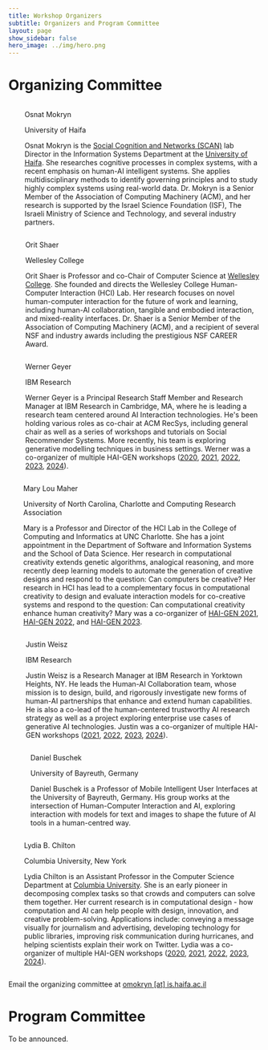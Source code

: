 ```yaml
---
title: Workshop Organizers
subtitle: Organizers and Program Committee
layout: page
show_sidebar: false
hero_image: ../img/hero.png
---
```


# Organizing Committee

<div class="box columns">
    <div class="column is-one-fifth">
        <figure class="image is-square">
            <img class="is-rounded" src="../img/osnat.jpg"/>
        </figure>
    </div>
    <div class="column">
        <p class="title">Osnat Mokryn</p>
        <p class="subtitle">University of Haifa</p>
        <p class="content">Osnat Mokryn is the <a href="https://scan.haifa.ac.il/">Social Cognition and Networks (SCAN)</a> lab Director in the Information Systems Department at the <a href="https://www.haifa.ac.il">University of Haifa</a>. She researches cognitive processes in complex systems, with a recent emphasis on human-AI intelligent systems. She applies multidisciplinary methods to identify governing principles and to study highly complex systems using real-world data. Dr. Mokryn is a Senior Member of the Association of Computing Machinery (ACM), and her research is supported by the Israel Science Foundation (ISF), The Israeli Ministry of Science and Technology, and several industry partners.</p>
        <p>
            <span class="icon is-medium"><a href="https://carmel-ltd.haifa.ac.il/index.php/explore-tech-inn/huresearchers/dr-osnat-ossi-mokryn"><i class="fas fa-lg fa-home"></i></a></span>
            <span class="icon is-medium"><a href="https://x.com/ossimokryn"><i class="fab fa-lg fa-twitter-square"></i></a></span>
        </p>
    </div>
</div>

<div class="box columns">
    <div class="column is-one-fifth">
        <figure class="image is-square">
            <img class="is-rounded" src="../img/orit.png"/>
        </figure>
    </div>
    <div class="column">
        <p class="title">Orit Shaer</p>
        <p class="subtitle">Wellesley College</p>
        <p class="content">Orit Shaer is Professor and co-Chair of Computer Science at <a href="https://www.wellesley.edu">Wellesley College</a>. She founded and directs the Wellesley College Human-Computer Interaction (HCI) Lab. Her research focuses on novel human-computer interaction for the future of work and learning, including human-AI collaboration, tangible and embodied interaction, and mixed-reality interfaces. Dr. Shaer is a Senior Member of the Association of Computing Machinery (ACM), and a recipient of several NSF and industry awards including the prestigious NSF CAREER Award.</p>
        <p>
            <span class="icon is-medium"><a href="https://cs.wellesley.edu/~oshaer/"><i class="fas fa-lg fa-home"></i></a></span>
            <span class="icon is-medium"><a href="https://x.com/oshaer"><i class="fab fa-lg fa-twitter-square"></i></a></span>
        </p>
    </div>
</div>

<div class="box columns">
    <div class="column is-one-fifth">
        <figure class="image is-square">
            <img class="is-rounded" src="../img/werner.jpg"/>
        </figure>
    </div>
    <div class="column">
        <p class="title">Werner Geyer</p>
        <p class="subtitle">IBM Research</p>
        <p class="content">Werner Geyer is a Principal Research Staff Member and Research Manager at IBM Research in Cambridge, MA, where he is leading a research team centered around AI Interaction technologies. He's been holding various roles as co-chair at ACM RecSys, including general chair as well as a series of workshops and tutorials on Social Recommender Systems. More recently, his team is exploring generative modelling techniques in business settings. Werner was a co-organizer of multiple HAI-GEN workshops (<a href="https://hai-gen2020.github.io/">2020</a>, <a href="https://hai-gen2021.github.io">2021</a>, <a href="https://hai-gen.github.io/2022">2022</a>, <a href="https://hai-gen.github.io/2023">2023</a>, <a href="https://hai-gen.github.io/2024">2024</a>).</p>
        <p>
            <span class="icon is-medium"><a href="https://research.ibm.com/people/werner-geyer"><i class="fas fa-lg fa-home"></i></a></span>
            <span class="icon is-medium"><a href="https://twitter.com/wernergeyer"><i class="fab fa-lg fa-twitter-square"></i></a></span>
        </p>
    </div>
</div>

<div class="box columns">
    <div class="column is-one-fifth">
        <figure class="image is-square">
            <img class="is-rounded" src="../img/mary.jpg"/>
        </figure>
    </div>
    <div class="column">
        <p class="title">Mary Lou Maher</p>
        <p class="subtitle">University of North Carolina, Charlotte and Computing Research Association</p>
        <p class="content">Mary is a Professor and Director of the HCI Lab in the College of Computing and Informatics at UNC Charlotte. She has a joint appointment in the Department of Software and Information Systems and the School of Data Science. Her research in computational creativity extends genetic algorithms, analogical reasoning, and more recently deep learning models to automate the generation of creative designs and respond to the question: Can computers be creative? Her research in HCI has lead to a complementary focus in computational creativity to design and evaluate interaction models for co-creative systems and respond to the question: Can computational creativity enhance human creativity? Mary was a co-organizer of <a href="https://hai-gen2021.github.io">HAI-GEN 2021</a>, <a href="https://hai-gen.github.io/2022">HAI-GEN 2022</a>, and <a href="https://hai-gen.github.io/2023">HAI-GEN 2023</a>.</p>
        <p>
            <p><span class="icon is-medium"><a href="http://maryloumaher.net"><i class="fas fa-lg fa-home"></i></a></span></p>
        </p>
    </div>
</div>

<div class="box columns">
    <div class="column is-one-fifth">
        <figure class="image is-square">
            <img class="is-rounded" src="../img/justin.jpg"/>
        </figure>
    </div>
    <div class="column">
        <p class="title">Justin Weisz</p>
        <p class="subtitle">IBM Research</p>
        <p class="content">Justin Weisz is a Research Manager at IBM Research in Yorktown Heights, NY. He leads the Human-AI Collaboration team, whose mission is to design, build, and rigorously investigate new forms of human-AI partnerships that enhance and extend human capabilities. He is also a co-lead of the human-centered trustworthy AI research strategy as well as a project exploring enterprise use cases of generative AI technologies. Justin was a co-organizer of multiple HAI-GEN workshops (<a href="https://hai-gen.github.io/2021/">2021</a>, <a href="https://hai-gen.github.io/2022">2022</a>, <a href="https://hai-gen.github.io/2023">2023</a>, <a href="https://hai-gen.github.io/2024">2024</a>).</p>
        <p>
            <span class="icon is-medium"><a href="https://research.ibm.com/people/justin-weisz"><i class="fas fa-lg fa-home"></i></a></span>
            <span class="icon is-medium"><a href="https://hci.social/@jweisz"><i class="fab fa-lg fa-mastodon"></i></a></span>
        </p>
    </div>
</div>

<div class="box columns">
    <div class="column is-one-fifth">
        <figure class="image is-square">
            <img class="is-rounded" src="../img/daniel.jpg"/>
        </figure>
    </div>
    <div class="column">
        <p class="title">Daniel Buschek</p>
        <p class="subtitle">University of Bayreuth, Germany</p>
        <p class="content">Daniel Buschek is a Professor of Mobile Intelligent User Interfaces at the University of Bayreuth, Germany. His group works at the intersection of Human-Computer Interaction and AI, exploring interaction with models for text and images to shape the future of AI tools in a human-centred way.</p>
        <p>
            <span class="icon is-medium"><a href="https://www.hciai.uni-bayreuth.de/"><i class="fas fa-lg fa-home"></i></a></span>
            <span class="icon is-medium"><a href="https://twitter.com/DBuschek"><i class="fab fa-lg fa-twitter-square"></i></a></span>
        </p>
    </div>
</div>

<div class="box columns">
    <div class="column is-one-fifth">
        <figure class="image is-square">
            <img class="is-rounded" src="../img/lydia.jpg"/>
        </figure>
    </div>
    <div class="column">
        <p class="title">Lydia B. Chilton</p>
        <p class="subtitle">Columbia University, New York</p>
        <p class="content">Lydia Chilton is an Assistant Professor in the Computer Science Department at <a href="https://www.columbia.edu">Columbia University</a>. She is an early pioneer in decomposing complex tasks so that crowds and computers can solve them together. Her current research is in computational design - how computation and AI can help people with design, innovation, and creative problem-solving. Applications include: conveying a message visually for journalism and advertising, developing technology for public libraries, improving risk communication during hurricanes, and helping scientists explain their work on Twitter. Lydia was a co-organizer of multiple HAI-GEN workshops (<a href="https://hai-gen2020.github.io/">2020</a>, <a href="https://hai-gen2021.github.io">2021</a>, <a href="https://hai-gen.github.io/2022">2022</a>, <a href="https://hai-gen.github.io/2023">2023</a>, <a href="https://hai-gen.github.io/2024">2024</a>).</p>
        <p>
            <span class="icon is-medium"><a href="https://www.hciai.uni-bayreuth.de/"><i class="fas fa-lg fa-home"></i></a></span>
            <span class="icon is-medium"><a href="https://twitter.com/DBuschek"><i class="fab fa-lg fa-twitter-square"></i></a></span>
        </p>
    </div>
</div>

<p>Email the organizing committee at <a href="mailto:omokryn@is.haifa.ac.il">omokryn [at] is.haifa.ac.il</a></p>


# Program Committee

To be announced.
